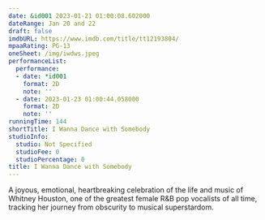 ```yaml
---
date: &id001 2023-01-21 01:00:08.602000
dateRange: Jan 20 and 22
draft: false
imdbURL: https://www.imdb.com/title/tt12193804/
mpaaRating: PG-13
oneSheet: /img/iwdws.jpeg
performanceList:
  performance:
  - date: *id001
    format: 2D
    note: ''
  - date: 2023-01-23 01:00:44.058000
    format: 2D
    note: ''
runningTime: 144
shortTitle: I Wanna Dance with Somebody
studioInfo:
  studio: Not Specified
  studioFee: 0
  studioPercentage: 0
title: I Wanna Dance with Somebody
---
```


A joyous, emotional, heartbreaking celebration of the life and music of Whitney Houston, one of the greatest female R&B pop vocalists of all time, tracking her journey from obscurity to musical superstardom.